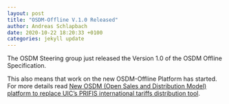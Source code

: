 ```yaml
---
layout: post
title: "OSDM-Offline V.1.0 Released"
author: Andreas Schlapbach
date: 2020-10-22 18:20:33 +0100
categories: jekyll update
---
```


The OSDM Steering group just released the Version 1.0 of the OSDM Offline Specification.

This also means that work on the new OSDM-Offline Platform has started. For more details read
[New OSDM (Open Sales and Distribution Model) platform to replace UIC’s PRIFIS international tariffs distribution tool](https://uic.org/com/enews/article/uic-revamps-its-prifis-international-tariffs-tool-to-osdm-platform-provided-by).
